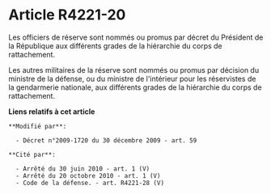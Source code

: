 # Article R4221-20

Les officiers de réserve sont nommés ou promus par décret du Président de la République aux différents grades de la
hiérarchie du corps de rattachement.

Les autres militaires de la réserve sont nommés ou promus par décision du ministre de la défense, ou du ministre de
l'intérieur pour les réservistes de la gendarmerie nationale, aux différents grades de la hiérarchie du corps de
rattachement.

**Liens relatifs à cet article**

	**Modifié par**:

	  - Décret n°2009-1720 du 30 décembre 2009 - art. 59

	**Cité par**:

	  - Arrêté du 30 juin 2010 - art. 1 (V)
	  - Arrêté du 20 octobre 2010 - art. 1 (V)
	  - Code de la défense. - art. R4221-28 (V)
